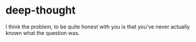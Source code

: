 # deep-thought
I think the problem, to be quite honest with you is that you've never actually known what the question was.
